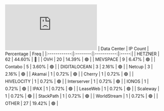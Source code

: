![Diagramm](https://github.com/obajay/StateSync-snapshots/blob/main/Projects/Quicksilver/1/README.md)
| Data Center | IP Count | Percentage | Freq |
|:------------:|:--------:|:-----------:|:-----:|
| HETZNER | 62 | 44.60% | 🔴 |
| OVH | 20 | 14.39% | 🟢 |
| MEVSPACE | 9 | 6.47% | 🟢 |
| Contabo | 5 | 3.60% | 🟢 |
| DIGITALOCEAN | 3 | 2.16% | 🟢 |
| Netcup | 3 | 2.16% | 🟢 |
| Akamai | 1 | 0.72% | 🟢 |
| Cherry | 1 | 0.72% | 🟢 |
| HIVELOCITY | 1 | 0.72% | 🟢 |
| Interserver | 1 | 0.72% | 🟢 |
| IONOS | 1 | 0.72% | 🟢 |
| IPAX | 1 | 0.72% | 🟢 |
| LeaseWeb | 1 | 0.72% | 🟢 |
| Scaleway | 1 | 0.72% | 🟢 |
| StackPath | 1 | 0.72% | 🟢 |
| WorldStream | 1 | 0.72% | 🟢 |
| OTHER | 27 | 19.42% | 🟢 |